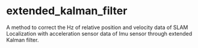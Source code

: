 # extended_kalman_filter
 A method to correct the Hz of relative position and velocity data of SLAM Localization with acceleration sensor data of Imu sensor through extended Kalman filter.
